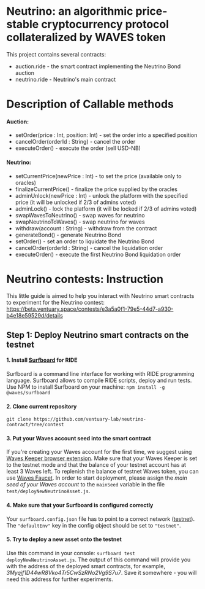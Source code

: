 # Neutrino: an algorithmic price-stable cryptocurrency protocol collateralized by WAVES token
This project contains several contracts:

* auction.ride - the smart contract implementing the Neutrino Bond auction
* neutrino.ride - Neutrino's main contract

# Description of Callable methods
#### Auction:
* setOrder(price : Int, position: Int) - set the order into a specified position
* cancelOrder(orderId : String) - cancel the order
* executeOrder() - execute the order (sell USD-NB)

#### Neutrino:
* setCurrentPrice(newPrice : Int) - to set the price (available only to oracles)
* finalizeCurrentPrice() - finalize the price supplied by the oracles
* adminUnlock(newPrice : Int) - unlock the platform with the specified price (it will be unlocked if 2/3 of admins voted)
* adminLock() - lock the platform (it will be locked if 2/3 of admins voted)
* swapWavesToNeutrino() - swap waves for neutrino
* swapNeutrinoToWaves() - swap neutrino for waves
* withdraw(account : String) - withdraw from the contract
* generateBond() - generate Neutrino Bond
* setOrder() - set an order to liquidate the Neutrino Bond
* cancelOrder(orderId : String) - cancel the liquidation order
* executeOrder() - execute the first Neutrino Bond liquidation order


# Neutrino contests: Instruction
This little guide is aimed to help you interact with Neutrino smart contracts to experiment for the Neutrino contest: https://beta.ventuary.space/contests/e3a5a0f1-79e5-44d7-a930-b4e18e59529d/details 

## Step 1: Deploy Neutrino smart contracts on the testnet

#### 1. Install [Surfboard](https://github.com/wavesplatform/surfboard) for RIDE
Surfboard is a command line interface for working with RIDE programming language. Surfboard allows to compile RIDE scripts, deploy and run tests. Use NPM to install Surfboard on your machine: `npm install -g @waves/surfboard`

#### 2. Clone current repository
`git clone https://github.com/ventuary-lab/neutrino-contract/tree/contest`

#### 3. Put your Waves account seed into the smart contract
If you're creating your Waves account for the first time, we suggest using [Waves Keeper browser extension](https://wavesplatform.com/technology/keeper). Make sure that your Waves Keeper is set to the testnet mode and that the balance of your testnet account has at least 3 Waves left. To replenish the balance of testnet Waves token, you can use [Waves Faucet](https://wavesexplorer.com/testnet/faucet). In order to start deployment, please assign the *main seed of your Waves account* to the `mainSeed` variable in the file `test/deployNewNeutrinoAsset.js`.

#### 4. Make sure that your Surfboard is configured correctly
Your `surfboard.config.json` file has to point to a correct network ([testnet](https://docs.wavesplatform.com/en/waves-node/joining-testnet.html)). The `"defaultEnv"` key in the config object should be set to `"testnet"`. 

#### 5. Try to deploy a new asset onto the testnet
Use this command in your console: `surfboard test deployNewNeutrinoAsset.js`. The output of this command will provide you with the address of the deployed smart contracts, for example, *3Myqjf1D44wR8Vko4Tr5CwSzRNo2Vg9S7u7*. Save it somewhere - you will need this address for further experiments.
